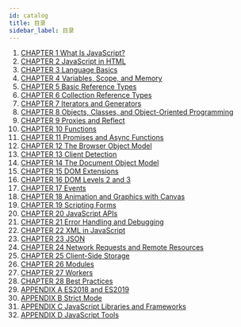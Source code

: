 ```yaml
---
id: catalog
title: 目录
sidebar_label: 目录
---
```


1. [CHAPTER 1 What Is JavaScript?]()
1. [CHAPTER 2 JavaScript in HTML]()
1. [CHAPTER 3 Language Basics]()
1. [CHAPTER 4 Variables, Scope, and Memory]()
1. [CHAPTER 5 Basic Reference Types]()
1. [CHAPTER 6 Collection Reference Types]()
1. [CHAPTER 7 Iterators and Generators]()
1. [CHAPTER 8 Objects, Classes, and Object-Oriented Programming]()
1. [CHAPTER 9 Proxies and Reflect]()
1. [CHAPTER 10 Functions]()
1. [CHAPTER 11 Promises and Async Functions]()
1. [CHAPTER 12 The Browser Object Model]()
1. [CHAPTER 13 Client Detection]()
1. [CHAPTER 14 The Document Object Model]()
1. [CHAPTER 15 DOM Extensions]()
1. [CHAPTER 16 DOM Levels 2 and 3]()
1. [CHAPTER 17 Events]()
1. [CHAPTER 18 Animation and Graphics with Canvas]()
1. [CHAPTER 19 Scripting Forms]()
1. [CHAPTER 20 JavaScript APIs]()
1. [CHAPTER 21 Error Handling and Debugging]()
1. [CHAPTER 22 XML in JavaScript]()
1. [CHAPTER 23 JSON]()
1. [CHAPTER 24 Network Requests and Remote Resources]()
1. [CHAPTER 25 Client-Side Storage]()
1. [CHAPTER 26 Modules]()
1. [CHAPTER 27 Workers]()
1. [CHAPTER 28 Best Practices]()
1. [APPENDIX A ES2018 and ES2019]()
1. [APPENDIX B Strict Mode]()
1. [APPENDIX C JavaScript Libraries and Frameworks]()
1. [APPENDIX D JavaScript Tools]()
